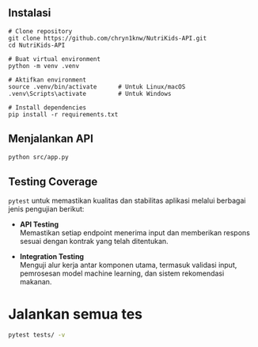 ## Instalasi

```
# Clone repository
git clone https://github.com/chryn1knw/NutriKids-API.git
cd NutriKids-API

# Buat virtual environment
python -m venv .venv

# Aktifkan environment
source .venv/bin/activate      # Untuk Linux/macOS
.venv\Scripts\activate         # Untuk Windows

# Install dependencies
pip install -r requirements.txt
```
## Menjalankan API
```bash
python src/app.py
```

## Testing Coverage

`pytest` untuk memastikan kualitas dan stabilitas aplikasi melalui berbagai jenis pengujian berikut:

- **API Testing**  
  Memastikan setiap endpoint menerima input dan memberikan respons sesuai dengan kontrak yang telah ditentukan.

- **Integration Testing**  
  Menguji alur kerja antar komponen utama, termasuk validasi input, pemrosesan model machine learning, dan sistem rekomendasi makanan.

# Jalankan semua tes
```bash
pytest tests/ -v
```

